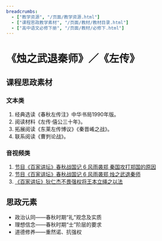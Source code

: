 ```yaml
---
breadcrumbs:
  - ["教学资源", "/页面/教学资源.html"]
  - ["课程思政教学素材", "/页面/教材/教材目录.html"]
  - ["高中语文必修下册", "/页面/教材/必修下.html"]
---
```


# 《烛之武退秦师》／《左传》

## 课程思政素材

### 文本类

1. 经典选读《春秋左传注》中华书局1990年版。
2. 阅读材料《左传·僖公三十年》。
3. 拓展阅读《东莱左传博议》《秦晋崤之战》。
4. 联系阅读《曹刿论战》。

### 音视频类

1. [节目《百家讲坛》春秋战国记 6 风雨袭郑 秦国攻打郑国的原因](https://tv.cctv.com/2020/12/08/VIDEQbn9SweimNck4ZXFDSir201208.shtml?spm=C53121759377.PpQpNjJyNZw2.0.0)
2. [节目《百家讲坛》春秋战国记 6 风雨袭郑 烛之武退秦师](https://tv.cctv.com/2020/12/08/VIDEgVtwSPEBJ3O5xwFcOdpz201208.shtml)
3. [《百家讲坛》狄仁杰不畏强权将王本立绳之以法](https://tv.cctv.com/2020/09/24/VIDE62IQgdCLT8IzBK3gh3mZ200924.shtml)

## 思政元素

- 政治认同——春秋时期“礼”观念及实质
- 理想信念——春秋时期“士”阶层的要求
- 道德修养——重然诺、抗强权
